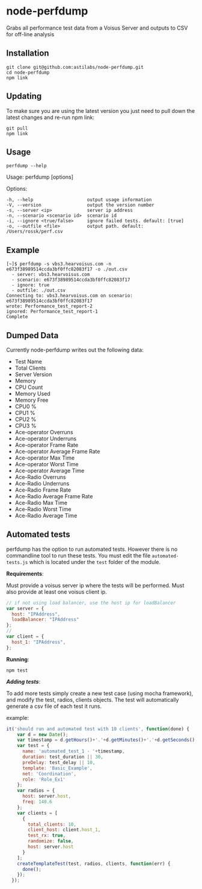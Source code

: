 node-perfdump
=============

Grabs all performance test data from a Voisus Server and outputs to CSV for off-line analysis


## Installation

```
git clone git@github.com:astilabs/node-perfdump.git
cd node-perfdump
npm link
```

## Updating
To make sure you are using the latest version you just need to pull down the latest changes and re-run npm link:
```
git pull
npm link
```

## Usage

```
perfdump --help
```
  Usage: perfdump [options]

  Options:

    -h, --help                    output usage information
    -V, --version                 output the version number
    -s, --server <ip>             server ip address
    -n, --scenario <scenario id>  scenario id
    -i, --ignore <true/false>     ignore failed tests. default: [true]
    -o, --outfile <file>          output path. default: /Users/rossk/perf.csv


## Example
```
[~]$ perfdump -s vbs3.hearvoisus.com -n e673f38989514ccda3bf0ffc82083f17 -o ./out.csv
  - server: vbs3.hearvoisus.com
  - scenario: e673f38989514ccda3bf0ffc82083f17
  - ignore: true
  - outfile: ./out.csv
Connecting to: vbs3.hearvoisus.com on scenario: e673f38989514ccda3bf0ffc82083f17
wrote: Performance_test_report-2
ignored: Performance_test_report-1
Complete
```

## Dumped Data

Currently node-perfdump writes out the following data:

* Test Name
* Total Clients
* Server Version
* Memory
* CPU Count
* Memory Used
* Memory Free
* CPU0 %
* CPU1 %
* CPU2 %
* CPU3 %
* Ace-operator Overruns
* Ace-operator Underruns
* Ace-operator Frame Rate
* Ace-operator Average Frame Rate
* Ace-operator Max Time
* Ace-operator Worst Time
* Ace-operator Average Time
* Ace-Radio Overruns
* Ace-Radio Underruns
* Ace-Radio Frame Rate
* Ace-Radio Average Frame Rate
* Ace-Radio Max Time
* Ace-Radio Worst Time
* Ace-Radio Average Time

## Automated tests

perfdump has the option to run automated tests. However there is no commandline tool to run these tests. You must edit the file `automated-tests.js` which is located under the `test` folder of the module. 

__Requirements__:

Must provide a voisus server ip where the tests will be performed. Must also provide at least one voisus client ip.

```javascript
// if not using load balancer, use the host ip for loadBalancer
var server = {
  host: "IPAddress",
  loadBalancer: "IPAddress"
};
//
var client = {
  host_1: "IPAddress",
};
```

__Running__:

```
npm test
```

___Adding tests___:

To add more tests simply create a new test case (using mocha framework), and modify the test, radios, clients objects. The test will automatically generate a csv file of each test it runs. 

example:

```javascript
it('should run and automated test with 10 clients', function(done) {
    var d = new Date();
    var timestamp = d.getHours()+'.'+d.getMinutes()+'.'+d.getSeconds();
    var test = {
      name: 'automated_test_1 - '+timestamp,
      duration: test_duration || 30,
      preDelay: test_delay || 10,
      template: 'Basic_Example',
      net: 'Coordination',
      role: 'Role_Ex1'
    };
    var radios = {
      host: server.host,
      freq: 140.6
    };
    var clients = [
      {
        total_clients: 10,
        client_host: client.host_1,
        test_rx: true,
        randomize: false,
        host: server.host
      }
    ];
    createTemplateTest(test, radios, clients, function(err) {
      done();
    });
  });
```

